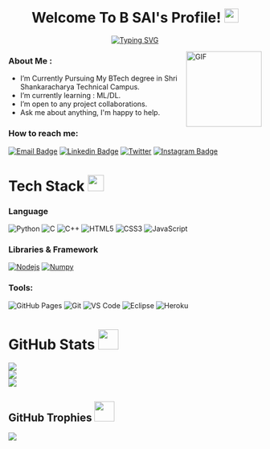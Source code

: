 <h1 align="center">
     Welcome To B SAI's Profile!
<img src="https://media.giphy.com/media/hvRJCLFzcasrR4ia7z/giphy.gif" width="28">
</h1>
<p align="center">
  <a href="https://git.io/typing-svg"><img src="https://readme-typing-svg.herokuapp.com?font=Fira+Code&pause=1000&center=true&width=435&lines=Hi%2C+Welcome+to+my+Github+page.;I+am+B+Sai+Sannidh;An+Enthusiast+in++Web+Dev+%7C+ML%2FDL" alt="Typing SVG" /></a>
</p>

<img align="right" height="150rem" alt="GIF" src="https://media4.giphy.com/media/RbDKaczqWovIugyJmW/200w.webp?cid=ecf05e47yrznhyd4w1cnwbe3hlilpmls3c0mrsymhdzmzp5z&rid=200w.webp" />

### About Me :

 - I’m Currently Pursuing My BTech degree in Shri Shankaracharya Technical Campus.
 - I’m currently learning : ML/DL.
 - I’m open to any project collaborations.
 - Ask me about anything, I'm happy to help.
 
<h3>

### How to reach me:  
  
[![Email Badge](https://img.shields.io/badge/-Email-c14438?style=flat-square&logo=Gmail&logoColor=white&link=mailto:b.sai.sannidh@gmail.com)](mailto:b.sai.sannidh@gmail.com)
[![Linkedin Badge](https://img.shields.io/badge/-LinkedIn-blue?style=flat-square&logo=Linkedin&logoColor=white&link=https://www.linkedin.com/in/b-sai-sannidh/)](https://www.linkedin.com/in/b-sai-sannidh/)
[![Twitter](https://img.shields.io/badge/Twitter-1DA1F2?style=flat-square&logo=twitter&logoColor=white)](https://twitter.com/KraVLonE)
[![Instagram Badge](https://img.shields.io/badge/-Instagram-purple?style=flat-square&logo=instagram&logoColor=white&link=https://instagram.com/kravlone/)](https://instagram.com/kravlone)
 
    
# Tech Stack <img src = "https://media2.giphy.com/media/QssGEmpkyEOhBCb7e1/giphy.gif?cid=ecf05e47a0n3gi1bfqntqmob8g9aid1oyj2wr3ds3mg700bl&rid=giphy.gif" width = 32px>
    
### Language

![Python](https://img.shields.io/badge/-Python-black?style=flat-square&logo=Python)
![C](https://img.shields.io/badge/-C-00599C?style=flat-square&logo=c)
![C++](https://img.shields.io/badge/-C++-00599C?style=flat-square&logo=cplusplus)
![HTML5](https://img.shields.io/badge/-HTML5-E34F26?style=flat-square&logo=html5&logoColor=white)
![CSS3](https://img.shields.io/badge/-CSS3-1572B6?style=flat-square&logo=css3)
![JavaScript](https://img.shields.io/badge/-JavaScript-black?style=flat-square&logo=javascript)

### Libraries & Framework

<!--[![React](https://img.shields.io/badge/-React-black?style=flat-square&logo=react)](https://reactjs.org/)
[![Bootstrap](https://img.shields.io/badge/-Bootstrap-563D7C?style=flat-square&logo=bootstrap)](https://getbootstrap.com/) -->
[![Nodejs](https://img.shields.io/badge/-Nodejs-black?style=flat-square&logo=Node.js)](https://nodejs.org/)<!-- ![MongoDB](https://img.shields.io/badge/MongoDB-%234ea94b.svg?logo=mongodb&logoColor=white) -->
[![Numpy](https://img.shields.io/badge/Numpy%20-%23013243.svg?logo=numpy&style=flat-square&logoColor=white)](https://numpy.org/)

### Tools:

![GitHub Pages](https://img.shields.io/badge/GitHub%20Pages-%23327FC7.svg?logo=github&style=flat-square&logoColor=white)
![Git](https://img.shields.io/badge/-Git-black?style=flat-square&logo=git)
![VS Code](https://img.shields.io/badge/-VS%20Code-007ACC?style=flat-square&logo=visual-studio-code)
![Eclipse](https://img.shields.io/badge/Eclipse-2C2255?style=flat-square&logo=eclipse&logoColor=white)
![Heroku](https://img.shields.io/badge/Heroku%20-%23430098.svg?style=flat-square&logo=heroku&logoColor=white)

# GitHub Stats <img src = "https://media2.giphy.com/media/MIGbtLZoVjbl0bYbAd/giphy.gif?cid=ecf05e47aesxaltjbkcl14elm14io1ph1oj1i3buk2388c21&rid=giphy.gif&ct=s" width =40px>
![](https://github-readme-stats.vercel.app/api?username=KraVLonE&theme=radical&hide_border=false&include_all_commits=false&count_private=false)<br/>
![](https://github-readme-streak-stats.herokuapp.com/?user=KraVLonE&theme=radical&hide_border=false)<br/>
![](https://github-readme-stats.vercel.app/api/top-langs/?username=KraVLonE&theme=radical&hide_border=false&include_all_commits=false&count_private=false&layout=compact)

## GitHub Trophies <img src = "https://media4.giphy.com/media/3oEhn80aXdOBpa4FMs/giphy.gif?cid=ecf05e47djn0w77suwrm60dqox207ecpxqp9dklmfrzd14de&rid=giphy.gif&ct=s" width = 40px>
![](https://github-profile-trophy.vercel.app/?username=KraVLonE&theme=discord&no-frame=false&no-bg=false&margin-w=4)

